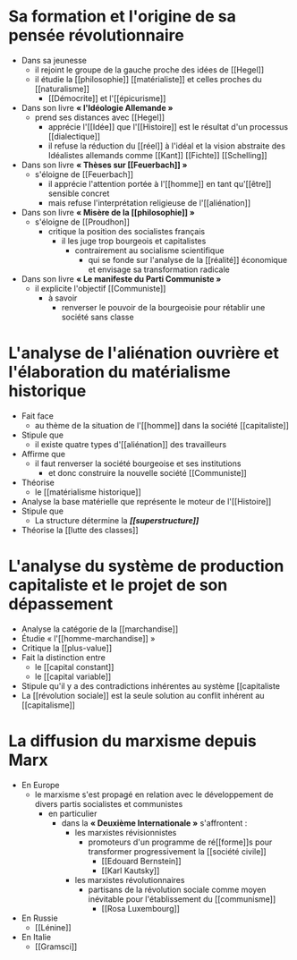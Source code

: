 # Sa formation et l'origine de sa pensée révolutionnaire

- Dans sa jeunesse
  - il rejoint le groupe de la gauche proche des idées de [[Hegel]]
  - il étudie la [[philosophie]] [[matérialiste]] et celles proches du [[naturalisme]]
    - [[Démocrite]] et l'[[épicurisme]]
- Dans son livre __« l'Idéologie Allemande »__
  - prend ses distances avec [[Hegel]]
    - apprécie l'[[Idée]] que l'[[Histoire]] est le résultat d'un processus [[dialectique]]
    - il refuse la réduction du [[réel]] à l'idéal et la vision abstraite des Idéalistes allemands comme [[Kant]] [[Fichte]] [[Schelling]]
- Dans son livre __« Thèses sur [[Feuerbach]] »__
  - s'éloigne de [[Feuerbach]]
    - il apprécie l'attention portée à l'[[homme]] en tant qu'[[être]] sensible concret
    - mais refuse l'interprétation religieuse de l'[[aliénation]]
- Dans son livre __« Misère de la [[philosophie]] »__
  - s'éloigne de [[Proudhon]]
    - critique la position des socialistes français
      - il les juge trop bourgeois et capitalistes
        - contrairement au socialisme scientifique
          - qui se fonde sur l'analyse de la [[réalité]] économique et envisage sa transformation radicale
- Dans son livre __« Le manifeste du Parti Communiste »__
  - il explicite l'objectif [[Communiste]]
    - à savoir
      - renverser le pouvoir de la bourgeoisie pour rétablir une société sans classe

# L'analyse de l'aliénation ouvrière et l'élaboration du matérialisme historique

- Fait face
  - au thème de la situation de l'[[homme]] dans la société [[capitaliste]]
- Stipule que
  - il existe quatre types d'[[aliénation]] des travailleurs
- Affirme que
  - il faut renverser la société bourgeoise et ses institutions
    - et donc construire la nouvelle société [[Communiste]]
- Théorise
  - le [[matérialisme historique]]
- Analyse la base matérielle que représente le moteur de l'[[Histoire]]
- Stipule que
  - La structure détermine la ***[[superstructure]]***
- Théorise la [[lutte des classes]]

# L'analyse du système de production capitaliste et le projet de son dépassement

- Analyse la catégorie de la [[marchandise]]
- Étudie « l'[[homme-marchandise]] »
- Critique la [[plus-value]]
- Fait la distinction entre
    - le [[capital constant]]
    - le [[capital variable]]
- Stipule qu'il y a des contradictions inhérentes au système [[capitaliste
- La [[révolution sociale]] est la seule solution au conflit inhérent au [[capitalisme]]
    

# La diffusion du marxisme depuis Marx

- En Europe
  - le marxisme s'est propagé en relation avec le développement de divers partis socialistes et communistes
    - en particulier
      - dans la __« Deuxième Internationale »__ s'affrontent :
        - les marxistes révisionnistes
          - promoteurs d'un programme de ré[[forme]]s pour transformer progressivement la [[société civile]]
            - [[Edouard Bernstein]]
            - [[Karl Kautsky]]
        - les marxistes révolutionnaires
          - partisans de la révolution sociale comme moyen inévitable pour l'établissement du [[communisme]]
            - [[Rosa Luxembourg]]
- En Russie
  - [[Lénine]]
- En Italie
  - [[Gramsci]]